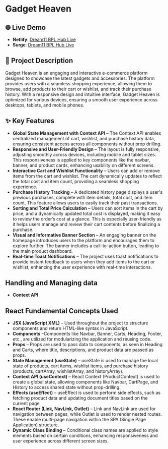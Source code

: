 # Gadget Heaven


## 🌐 Live Demo
- **Netlify**: [Dream11 BPL Hub Live](https://a8-gadgets-heaven.netlify.app/)
- **Surge**: [Dream11 BPL Hub Live](https://dream11-bpl.surge.sh)

## 📝 Project Description
Gadget Heaven is an engaging and interactive e-commerce platform designed to showcase the latest gadgets and accessories. The platform provides users with a seamless shopping experience, allowing them to browse, add products to their cart or wishlist, and track their purchase history. With a responsive design and intuitive interface, Gadget Heaven is optimized for various devices, ensuring a smooth user experience across desktops, tablets, and mobile phones.

## ✨ Key Features
- **Global State Management with Context API** – The Context API enables centralized management of cart, wishlist, and purchase history data, ensuring consistent access across all components without prop drilling.
- **Responsive and User-Friendly Design** – The layout is fully responsive, adjusting smoothly across devices, including mobile and tablet sizes. This responsiveness is applied to key components like the navbar, banner, and product cards, enhancing usability on different screens.
- **Interactive Cart and Wishlist Functionality** – Users can add or remove items from the cart and wishlist. The cart dynamically updates to reflect the total cost and item count, providing a seamless shopping experience.
- **Purchase History Tracking** – A dedicated history page displays a user's previous purchases, complete with item details, total cost, and item count. This feature allows users to easily track their past transactions.
- **Sorting and Total Price Calculation** – Users can sort items in the cart by price, and a dynamically updated total cost is displayed, making it easy to review the order’s cost at a glance. This is especially user-friendly as it helps users manage and review their cart contents before finalizing a purchase.
- **Visual and Informative Banner Section** – An engaging banner on the homepage introduces users to the platform and encourages them to explore further. The banner includes a call-to-action button, leading to the main product dashboard.
- **Real-time Toast Notifications** – The project uses toast notifications to provide instant feedback to users when they add items to the cart or wishlist, enhancing the user experience with real-time interactions.

## Handling and Managing data
- **Context API**


## React Fundamental Concepts Used
- **JSX (JavaScript XML)** – Used throughout the project to structure components and return HTML-like syntax in JavaScript.
- **Components** –Components like Navbar, Banner, Carts, Heading, Footer, etc., are utilized for modularizing the application and reusing code.
- **Props** – Props are used to pass data to components, as seen in Heading and Carts, where title, descriptions, and product data are passed as props.
- **State Management (useState)** – useState is used to manage the local state of products, cart items, wishlist items, and purchase history (products, cartArray, wishlistArray, and historyArray).
- **Context API (useContext)** – React Context (ProductContext) is used to create a global state, allowing components like Navbar, CartPage, and History to access shared state without prop-drilling.
- **Effects (useEffect)** – useEffect is used to perform side effects, such as fetching product data and updating document titles based on the current page
- **React Router (Link, NavLink, Outlet)** – Link and NavLink are used for navigation between pages, while Outlet is used to render nested routes. These enable multi-page navigation within the SPA (Single Page Application) structure.
- **Dynamic Class Binding** – Conditional class names are applied to style elements based on certain conditions, enhancing responsiveness and user experience across different screen sizes.


